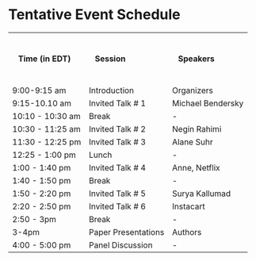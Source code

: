# Tentative Event Schedule
<div class="container">
<style>
.schedule {
    border-spacing: 20px;
}
.thtd {
    padding: 20px
}
</style>

<table class="schedule">

<tr>
<td class="thtd"><h4>Time (in EDT)</h4></td>
<td class="thtd"><h4>Session</h4></td>
<td class="thtd"><h4>Speakers</h4></td>
</tr>

<tr>
<td>9:00-9:15 am</td>
<td>Introduction</td>
<td>Organizers</td>
</tr>

<tr>
<td>9:15-10.10 am </td>
<td>Invited Talk # 1</td>
<td>Michael Bendersky</td>
</tr>

<tr>
<td>10:10 - 10:30 am</td>
<td>Break</td>
<td>-</td>
</tr>

<tr>
<td>10:30 - 11:25 am</td>
<td>Invited Talk # 2</td>
<td>Negin Rahimi</td>
</tr>


<tr>
<td>11:30 - 12:25 pm</td>
<td>Invited Talk # 3</td>
<td>Alane Suhr</td>
</tr>

<tr>
<td>12:25 - 1:00 pm</td>
<td>Lunch</td>
<td>-</td>
</tr>

<tr>
<td>1:00 - 1:40 pm</td>
<td>Invited Talk # 4</td>
<td>Anne, Netflix</td>
</tr>


<tr>
<td>1:40 - 1:50 pm</td>
<td>Break</td>
<td>-</td>
</tr>

<tr>
<td>1:50 - 2:20 pm</td>
<td>Invited Talk # 5</td>
<td>Surya Kallumad</td>
</tr>


<tr>
<td>2:20 - 2:50 pm</td>
<td>Invited Talk # 6</td>
<td>Instacart</td>
</tr>

<tr>
<td>2:50 - 3pm</td>
<td>Break</td>
<td>-</td>
</tr>

<tr>
<td>3-4pm</td>
<td>Paper Presentations</td>
<td>Authors</td>
</tr>

<tr>
<td>4:00 - 5:00 pm</td>
<td>Panel Discussion</td>
<td>-</td>
</tr>


</table>
</div>